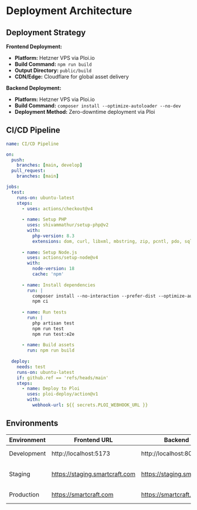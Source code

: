 # Deployment Architecture

## Deployment Strategy

**Frontend Deployment:**
- **Platform:** Hetzner VPS via Ploi.io
- **Build Command:** `npm run build`
- **Output Directory:** `public/build`
- **CDN/Edge:** Cloudflare for global asset delivery

**Backend Deployment:**
- **Platform:** Hetzner VPS via Ploi.io  
- **Build Command:** `composer install --optimize-autoloader --no-dev`
- **Deployment Method:** Zero-downtime deployment via Ploi

## CI/CD Pipeline
```yaml
name: CI/CD Pipeline

on:
  push:
    branches: [main, develop]
  pull_request:
    branches: [main]

jobs:
  test:
    runs-on: ubuntu-latest
    steps:
      - uses: actions/checkout@v4
      
      - name: Setup PHP
        uses: shivammathur/setup-php@v2
        with:
          php-version: 8.3
          extensions: dom, curl, libxml, mbstring, zip, pcntl, pdo, sqlite, pdo_sqlite
          
      - name: Setup Node.js
        uses: actions/setup-node@v4
        with:
          node-version: 18
          cache: 'npm'
          
      - name: Install dependencies
        run: |
          composer install --no-interaction --prefer-dist --optimize-autoloader
          npm ci
          
      - name: Run tests
        run: |
          php artisan test
          npm run test
          npm run test:e2e
          
      - name: Build assets
        run: npm run build
        
  deploy:
    needs: test
    runs-on: ubuntu-latest
    if: github.ref == 'refs/heads/main'
    steps:
      - name: Deploy to Ploi
        uses: ploi-deploy/action@v1
        with:
          webhook-url: ${{ secrets.PLOI_WEBHOOK_URL }}
```

## Environments
| Environment | Frontend URL | Backend URL | Purpose |
|-------------|-------------|-------------|---------|
| Development | http://localhost:5173 | http://localhost:8000 | Local development |
| Staging | https://staging.smartcraft.com | https://staging.smartcraft.com | Pre-production testing |
| Production | https://smartcraft.com | https://smartcraft.com | Live environment |